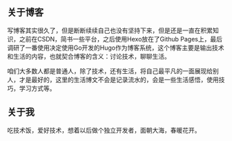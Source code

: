 ## 关于博客

写博客其实很久了，但是断断续续自己也没有坚持下来，但是还是一直在积累知识，之前在CSDN，简书一些平台，之后使用Hexo放在了Github Pages上，最后调研了一番使用决定使用Go开发的Hugo作为博客系统，这个博客主要是输出技术和生活的内容，也就契合博客的含义：讨论技术，聊聊生活。

咱们大多数人都是普通人，除了技术，还有生活，将自己最平凡的一面展现给别人，才是最好的，这里的生活博文不会是记录流水的，会是一些生活感悟，使用技巧，学习方式等。

## 关于我

吃技术饭，爱好技术，想着以后做个独立开发者，面朝大海，春暖花开。

